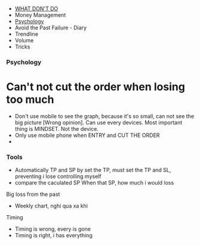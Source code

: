 - [WHAT DON'T DO](never_do.md)
- Money Management
- [Psychology](psychology.md)
- Avoid the Past Failure - Diary
- Trendline
- Volume
- Tricks

### Psychology

# Can't not cut the order when losing too much

- Don't use mobile  to see the graph, because it's so small, can not see the big picture [Wrong opinion]. Can use every devices. Most important thing is MINDSET. Not the device.
- Only use mobile phone when ENTRY and CUT  THE ORDER
-


### Tools

- Automatically TP and SP by set the TP, must set the TP and SL, preventing i lose controlling myself
- compare the caculated SP When that SP, how much i would loss

Big loss from the past
- Weekly chart, nghi qua xa khi

Timing
- Timing is wrong, every is gone
- Timing is right, i has everything
